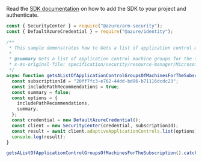 Read the [SDK documentation](https://github.com/Azure/azure-sdk-for-js/blob/%40azure%2Farm-security_5.0.0/sdk/security/arm-security/README.md) on how to add the SDK to your project and authenticate.

```javascript
const { SecurityCenter } = require("@azure/arm-security");
const { DefaultAzureCredential } = require("@azure/identity");

/**
 * This sample demonstrates how to Gets a list of application control machine groups for the subscription.
 *
 * @summary Gets a list of application control machine groups for the subscription.
 * x-ms-original-file: specification/security/resource-manager/Microsoft.Security/stable/2020-01-01/examples/ApplicationWhitelistings/GetAdaptiveApplicationControlsSubscription_example.json
 */
async function getsAListOfApplicationControlGroupsOfMachinesForTheSubscription() {
  const subscriptionId = "20ff7fc3-e762-44dd-bd96-b71116dcdc23";
  const includePathRecommendations = true;
  const summary = false;
  const options = {
    includePathRecommendations,
    summary,
  };
  const credential = new DefaultAzureCredential();
  const client = new SecurityCenter(credential, subscriptionId);
  const result = await client.adaptiveApplicationControls.list(options);
  console.log(result);
}

getsAListOfApplicationControlGroupsOfMachinesForTheSubscription().catch(console.error);
```
